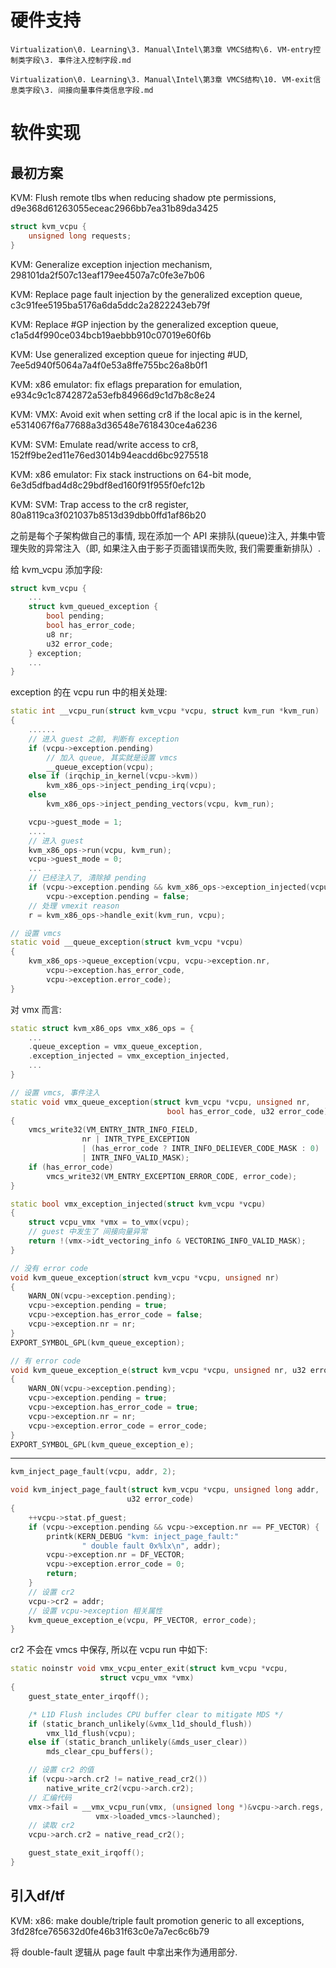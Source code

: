 

# 硬件支持

`Virtualization\0. Learning\3. Manual\Intel\第3章 VMCS结构\6. VM-entry控制类字段\3. 事件注入控制字段.md`

`Virtualization\0. Learning\3. Manual\Intel\第3章 VMCS结构\10. VM-exit信息类字段\3. 间接向量事件类信息字段.md`

# 软件实现

## 最初方案

KVM: Flush remote tlbs when reducing shadow pte permissions, d9e368d61263055eceac2966bb7ea31b89da3425

```cpp
struct kvm_vcpu {
    unsigned long requests;
}
```


KVM: Generalize exception injection mechanism, 298101da2f507c13eaf179ee4507a7c0fe3e7b06

KVM: Replace page fault injection by the generalized exception queue, c3c91fee5195ba5176a6da5ddc2a2822243eb79f

KVM: Replace #GP injection by the generalized exception queue, c1a5d4f990ce034bcb19aebbb910c07019e60f6b

KVM: Use generalized exception queue for injecting #UD, 7ee5d940f5064a7a4f0e53a8ffe755bc26a8b0f1

KVM: x86 emulator: fix eflags preparation for emulation, e934c9c1c8742872a53efb84966d9c1d7b8c8e24

KVM: VMX: Avoid exit when setting cr8 if the local apic is in the kernel, e5314067f6a77688a3d36548e7618430ce4a6236

KVM: SVM: Emulate read/write access to cr8, 152ff9be2ed11e76ed3014b94eacdd6bc9275518

KVM: x86 emulator: Fix stack instructions on 64-bit mode, 6e3d5dfbad4d8c29bdf8ed160f91f955f0efc12b

KVM: SVM: Trap access to the cr8 register, 80a8119ca3f021037b8513d39dbb0ffd1af86b20

之前是每个子架构做自己的事情, 现在添加一个 API 来排队(queue)注入, 并集中管理失败的异常注入（即, 如果注入由于影子页面错误而失败, 我们需要重新排队）. 

给 kvm_vcpu 添加字段:

```cpp
struct kvm_vcpu {
    ...
    struct kvm_queued_exception {
        bool pending;
        bool has_error_code;
        u8 nr;
        u32 error_code;
    } exception;
    ...
}
```

exception 的在 vcpu run 中的相关处理:

```cpp
static int __vcpu_run(struct kvm_vcpu *vcpu, struct kvm_run *kvm_run)
{
    ......
    // 进入 guest 之前, 判断有 exception
    if (vcpu->exception.pending)
        // 加入 queue, 其实就是设置 vmcs
        __queue_exception(vcpu);
    else if (irqchip_in_kernel(vcpu->kvm))
        kvm_x86_ops->inject_pending_irq(vcpu);
    else
        kvm_x86_ops->inject_pending_vectors(vcpu, kvm_run);

    vcpu->guest_mode = 1;
    ....
    // 进入 guest
    kvm_x86_ops->run(vcpu, kvm_run);
    vcpu->guest_mode = 0;
    ...
    // 已经注入了, 清除掉 pending
    if (vcpu->exception.pending && kvm_x86_ops->exception_injected(vcpu))
        vcpu->exception.pending = false;
    // 处理 vmexit reason
    r = kvm_x86_ops->handle_exit(kvm_run, vcpu);
```

```cpp
// 设置 vmcs
static void __queue_exception(struct kvm_vcpu *vcpu)
{
    kvm_x86_ops->queue_exception(vcpu, vcpu->exception.nr,
        vcpu->exception.has_error_code,
        vcpu->exception.error_code);
}
```

对 vmx 而言:

```cpp
static struct kvm_x86_ops vmx_x86_ops = {
    ...
    .queue_exception = vmx_queue_exception,
    .exception_injected = vmx_exception_injected,
    ...
}

// 设置 vmcs, 事件注入
static void vmx_queue_exception(struct kvm_vcpu *vcpu, unsigned nr,
                                   bool has_error_code, u32 error_code)
{
    vmcs_write32(VM_ENTRY_INTR_INFO_FIELD,
                nr | INTR_TYPE_EXCEPTION
                | (has_error_code ? INTR_INFO_DELIEVER_CODE_MASK : 0)
                | INTR_INFO_VALID_MASK);
    if (has_error_code)
        vmcs_write32(VM_ENTRY_EXCEPTION_ERROR_CODE, error_code);
}

static bool vmx_exception_injected(struct kvm_vcpu *vcpu)
{
    struct vcpu_vmx *vmx = to_vmx(vcpu);
    // guest 中发生了 间接向量异常
    return !(vmx->idt_vectoring_info & VECTORING_INFO_VALID_MASK);
}

// 没有 error code
void kvm_queue_exception(struct kvm_vcpu *vcpu, unsigned nr)
{
    WARN_ON(vcpu->exception.pending);
    vcpu->exception.pending = true;
    vcpu->exception.has_error_code = false;
    vcpu->exception.nr = nr;
}
EXPORT_SYMBOL_GPL(kvm_queue_exception);

// 有 error code
void kvm_queue_exception_e(struct kvm_vcpu *vcpu, unsigned nr, u32 error_code)
{
    WARN_ON(vcpu->exception.pending);
    vcpu->exception.pending = true;
    vcpu->exception.has_error_code = true;
    vcpu->exception.nr = nr;
    vcpu->exception.error_code = error_code;
}
EXPORT_SYMBOL_GPL(kvm_queue_exception_e);


```

---

```cpp
kvm_inject_page_fault(vcpu, addr, 2);
```

```cpp
void kvm_inject_page_fault(struct kvm_vcpu *vcpu, unsigned long addr,
                          u32 error_code)
{
    ++vcpu->stat.pf_guest;
    if (vcpu->exception.pending && vcpu->exception.nr == PF_VECTOR) {
        printk(KERN_DEBUG "kvm: inject_page_fault:"
                " double fault 0x%lx\n", addr);
        vcpu->exception.nr = DF_VECTOR;
        vcpu->exception.error_code = 0;
        return;
    }
    // 设置 cr2
    vcpu->cr2 = addr;
    // 设置 vcpu->exception 相关属性
    kvm_queue_exception_e(vcpu, PF_VECTOR, error_code);
}
```

cr2 不会在 vmcs 中保存, 所以在 vcpu run 中如下:

```cpp
static noinstr void vmx_vcpu_enter_exit(struct kvm_vcpu *vcpu,
                    struct vcpu_vmx *vmx)
{
    guest_state_enter_irqoff();

    /* L1D Flush includes CPU buffer clear to mitigate MDS */
    if (static_branch_unlikely(&vmx_l1d_should_flush))
        vmx_l1d_flush(vcpu);
    else if (static_branch_unlikely(&mds_user_clear))
        mds_clear_cpu_buffers();

    // 设置 cr2 的值
    if (vcpu->arch.cr2 != native_read_cr2())
        native_write_cr2(vcpu->arch.cr2);
    // 汇编代码
    vmx->fail = __vmx_vcpu_run(vmx, (unsigned long *)&vcpu->arch.regs,
                   vmx->loaded_vmcs->launched);
    // 读取 cr2
    vcpu->arch.cr2 = native_read_cr2();

    guest_state_exit_irqoff();
}
```

## 引入df/tf



KVM: x86: make double/triple fault promotion generic to all exceptions, 3fd28fce765632d0fe46b31f63c0e7a7ec6c6b79

将 double-fault 逻辑从 page fault 中拿出来作为通用部分.

